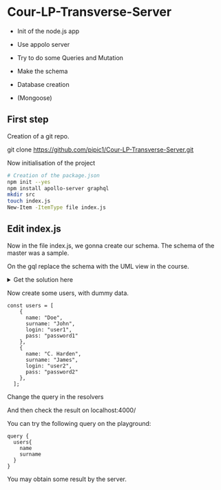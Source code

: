 # Cour-LP-Transverse-Server

- Init of the node.js app

- Use appolo server

- Try to do some Queries and Mutation

- Make the schema

- Database creation 

- (Mongoose)


## First step 

Creation of a git repo. 

git clone https://github.com/pipic1/Cour-LP-Transverse-Server.git

Now initialisation of the project
```sh
# Creation of the package.json
npm init --yes
npm install apollo-server graphql
mkdir src
touch index.js
New-Item -ItemType file index.js
```

## Edit index.js

Now in the file index.js, we gonna create our schema.
The schema of the master was a sample.

On the gql replace the schema with the UML view in the course.

<details>
  <summary>Get the solution here</summary>
 
```
const typeDefs = gql`
  type User {
    name: String
    surname: String
    login: String
    pass: String
    token: String
    projects: [Project]
  }
  type Project {
    name: String
    description: String
    tasks: [Task]
  }
  type Task {
    name: String
    description: String
    duration: String
    Status: Int
  }
  type Query {
    users: [User]
    projects: [Project]
    Tasks: [Task]
  }
`; 
```

</details>

Now create some users, with dummy data.


```
const users = [
    {
      name: "Doe",
      surname: "John",
      login: "user1",
      pass: "password1"
    },
    {
      name: "C. Harden",
      surname: "James",
      login: "user2",
      pass: "password2"
    },
  ];
```

Change the query in the resolvers

And then check the result on localhost:4000/ 

You can try the following query on the playground: 

```
query {
  users{
    name
    surname
  }
}
```

You may obtain some result by the server.

